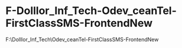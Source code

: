 # F-Dolllor_Inf_Tech-Odev_ceanTel-FirstClassSMS-FrontendNew
F:\Dolllor_Inf_Tech\Odev_ceanTel-FirstClassSMS-FrontendNew
